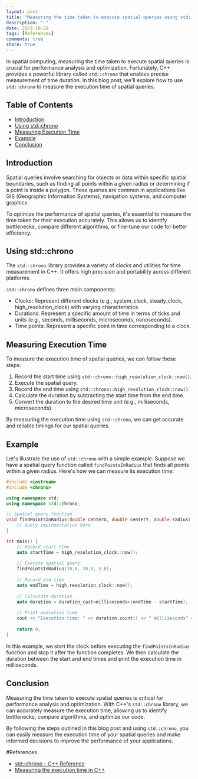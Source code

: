 ```yaml
---
layout: post
title: "Measuring the time taken to execute spatial queries using std::chrono"
description: " "
date: 2023-10-20
tags: [References]
comments: true
share: true
---
```


In spatial computing, measuring the time taken to execute spatial queries is crucial for performance analysis and optimization. Fortunately, C++ provides a powerful library called `std::chrono` that enables precise measurement of time duration. In this blog post, we'll explore how to use `std::chrono` to measure the execution time of spatial queries.

## Table of Contents
- [Introduction](#introduction)
- [Using std::chrono](#using-stdchrono)
- [Measuring Execution Time](#measuring-execution-time)
- [Example](#example)
- [Conclusion](#conclusion)

## Introduction

Spatial queries involve searching for objects or data within specific spatial boundaries, such as finding all points within a given radius or determining if a point is inside a polygon. These queries are common in applications like GIS (Geographic Information Systems), navigation systems, and computer graphics.

To optimize the performance of spatial queries, it's essential to measure the time taken for their execution accurately. This allows us to identify bottlenecks, compare different algorithms, or fine-tune our code for better efficiency.

## Using std::chrono

The `std::chrono` library provides a variety of clocks and utilities for time measurement in C++. It offers high precision and portability across different platforms.

`std::chrono` defines three main components:
- Clocks: Represent different clocks (e.g., system_clock, steady_clock, high_resolution_clock) with varying characteristics.
- Durations: Represent a specific amount of time in terms of ticks and units (e.g., seconds, milliseconds, microseconds, nanoseconds).
- Time points: Represent a specific point in time corresponding to a clock.

## Measuring Execution Time

To measure the execution time of spatial queries, we can follow these steps:

1. Record the start time using `std::chrono::high_resolution_clock::now()`.
2. Execute the spatial query.
3. Record the end time using `std::chrono::high_resolution_clock::now()`.
4. Calculate the duration by subtracting the start time from the end time.
5. Convert the duration to the desired time unit (e.g., milliseconds, microseconds).

By measuring the execution time using `std::chrono`, we can get accurate and reliable timings for our spatial queries.

## Example

Let's illustrate the use of `std::chrono` with a simple example. Suppose we have a spatial query function called `findPointsInRadius` that finds all points within a given radius. Here's how we can measure its execution time:

```cpp
#include <iostream>
#include <chrono>

using namespace std;
using namespace std::chrono;

// Spatial query function
void findPointsInRadius(double centerX, double centerY, double radius) {
    // Query implementation here
}

int main() {
    // Record start time
    auto startTime = high_resolution_clock::now();
    
    // Execute spatial query
    findPointsInRadius(10.0, 20.0, 5.0);
    
    // Record end time
    auto endTime = high_resolution_clock::now();
    
    // Calculate duration
    auto duration = duration_cast<milliseconds>(endTime - startTime);
    
    // Print execution time
    cout << "Execution time: " << duration.count() << " milliseconds" << endl;
    
    return 0;
}
```

In this example, we start the clock before executing the `findPointsInRadius` function and stop it after the function completes. We then calculate the duration between the start and end times and print the execution time in milliseconds.

## Conclusion

Measuring the time taken to execute spatial queries is critical for performance analysis and optimization. With C++'s `std::chrono` library, we can accurately measure the execution time, allowing us to identify bottlenecks, compare algorithms, and optimize our code.

By following the steps outlined in this blog post and using `std::chrono`, you can easily measure the execution time of your spatial queries and make informed decisions to improve the performance of your applications.

#References
- [std::chrono - C++ Reference](https://en.cppreference.com/w/cpp/chrono)
- [Measuring the execution time in C++](https://www.geeksforgeeks.org/measure-execution-time-function-cpp/)